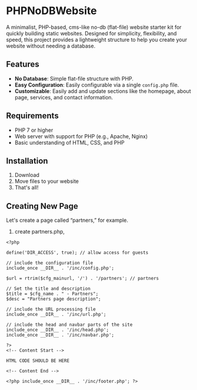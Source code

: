 # PHPNoDBWebsite

A minimalist, PHP-based, cms-like no-db (flat-file) website starter kit for quickly building static websites. Designed for simplicity, flexibility, and speed, this project provides a lightweight structure to help you create your website without needing a database.

## Features

- **No Database**: Simple flat-file structure with PHP.
- **Easy Configuration**: Easily configurable via a single `config.php` file.
- **Customizable**: Easily add and update sections like the homepage, about page, services, and contact information.

## Requirements

- PHP 7 or higher
- Web server with support for PHP (e.g., Apache, Nginx)
- Basic understanding of HTML, CSS, and PHP

## Installation
1. Download
2. Move files to your website
3. That's all!

## Creating New Page
Let's create a page called “partners,” for example.
1. create partners.php,

```
<?php

define('DIR_ACCESS', true); // allow access for guests

// include the configuration file
include_once __DIR__ . '/inc/config.php';

$url = rtrim($cfg_mainurl, '/') . '/partners'; // partners

// Set the title and description
$title = $cfg_name . " - Partners";
$desc = "Partners page description";

// include the URL processing file
include_once __DIR__ . '/inc/url.php';

// include the head and navbar parts of the site
include_once __DIR__ . '/inc/head.php';
include_once __DIR__ . '/inc/navbar.php';

?>
<!-- Content Start -->

HTML CODE SHOULD BE HERE

<!-- Content End -->

<?php include_once __DIR__ . '/inc/footer.php'; ?>
```
